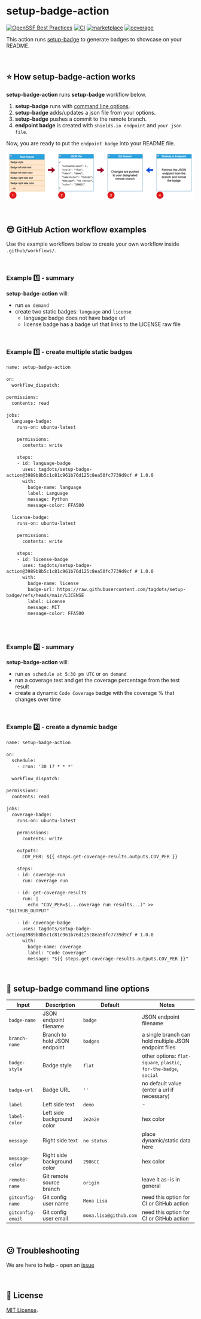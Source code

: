 # setup-badge-action

[![OpenSSF Best Practices](https://www.bestpractices.dev/projects/10951/badge)](https://www.bestpractices.dev/projects/10951)
[![CI](https://github.com/tagdots/setup-badge/actions/workflows/ci.yaml/badge.svg)](https://github.com/tagdots/setup-badge/actions/workflows/ci.yaml)
[![marketplace](https://img.shields.io/endpoint?url=https://raw.githubusercontent.com/tagdots/setup-badge/refs/heads/badges/badges/marketplace.json)](https://github.com/marketplace/actions/setup-badge-action)
[![coverage](https://img.shields.io/endpoint?url=https://raw.githubusercontent.com/tagdots/setup-badge/refs/heads/badges/badges/coverage.json)](https://github.com/tagdots/setup-badge/actions/workflows/cron-tasks.yaml)


This action runs [setup-badge](https://github.com/tagdots/setup-badge) to generate badges to showcase on your README.

<br>

## ⭐ How setup-badge-action works

**setup-badge-action** runs **setup-badge** workflow below.

1. **setup-badge** runs with [command line options](https://github.com/tagdots/setup-badge-action?tab=readme-ov-file#-setup-badge-command-line-options).
1. **setup-badge** adds/updates a json file from your options.
1. **setup-badge** pushes a commit to the remote branch.
1. **endpoint badge** is created with `shields.io endpoint` and `your json file`.

Now, you are ready to put the `endpoint badge` into your README file.

![How It Works](https://raw.githubusercontent.com/tagdots/setup-badge/refs/heads/main/assets/setup-badge.png)

<br>

## 😎 GitHub Action workflow examples

Use the example workflows below to create your own workflow inside `.github/workflows/`.

<br>

### Example 1️⃣ - summary
**setup-badge-action** will:

* run `on demand`
* create two static badges: `language` and `license`
  * language badge does not have badge url
  * license badge has a badge url that links to the LICENSE raw file

<br>

### Example 1️⃣ - create multiple static badges
```
name: setup-badge-action

on:
  workflow_dispatch:

permissions:
  contents: read

jobs:
  language-badge:
    runs-on: ubuntu-latest

    permissions:
      contents: write

    steps:
    - id: language-badge
      uses: tagdots/setup-badge-action@3989b8b5c1c81c961b76d125c8ea50fc7739d9cf # 1.0.0
      with:
        badge-name: language
        label: Language
        message: Python
        message-color: FFA500

  license-badge:
    runs-on: ubuntu-latest

    permissions:
      contents: write

    steps:
    - id: license-badge
      uses: tagdots/setup-badge-action@3989b8b5c1c81c961b76d125c8ea50fc7739d9cf # 1.0.0
      with:
        badge-name: license
        badge-url: https://raw.githubusercontent.com/tagdots/setup-badge/refs/heads/main/LICENSE
        label: License
        message: MIT
        message-color: FFA500
```

<br><br>

### Example 2️⃣ - summary
**setup-badge-action** will:

* run `on schedule at 5:30 pm UTC` or `on demand`
* run a coverage test and get the coverage percentage from the test result
* create a dynamic `Code Coverage` badge with the coverage % that changes over time

<br>

### Example 2️⃣ - create a dynamic badge
```
name: setup-badge-action

on:
  schedule:
    - cron: '30 17 * * *'

  workflow_dispatch:

permissions:
  contents: read

jobs:
  coverage-badge:
    runs-on: ubuntu-latest

    permissions:
      contents: write

    outputs:
      COV_PER: ${{ steps.get-coverage-results.outputs.COV_PER }}

    steps:
    - id: coverage-run
      run: coverage run

    - id: get-coverage-results
      run: |
        echo "COV_PER=$(...coverage run results...)" >> "$GITHUB_OUTPUT"

    - id: coverage-badge
      uses: tagdots/setup-badge-action@3989b8b5c1c81c961b76d125c8ea50fc7739d9cf # 1.0.0
      with:
        badge-name: coverage
        label: "Code Coverage"
        message: "${{ steps.get-coverage-results.outputs.COV_PER }}"
```

<br>

## 🔧 setup-badge command line options

| Input | Description | Default | Notes |
|-------|-------------|----------|----------|
| `badge-name` | JSON endpoint filename | `badge` | JSON endpoint filename |
| `branch-name` | Branch to hold JSON endpoint | `badges` | a single branch can hold multiple JSON endpoint files |
| `badge-style` | Badge style | `flat` | other options: `flat-square`, `plastic`, `for-the-badge`, `social` |
| `badge-url` | Badge URL | `''` | no default value (enter a url if necessary) |
| `label` | Left side text | `demo` | - |
| `label-color` | Left side background color | `2e2e2e` | hex color |
| `message` | Right side text | `no status` | place dynamic/static data here |
| `message-color` | Right side background color | `2986CC` | hex color |
| `remote-name` | Git remote source branch | `origin` | leave it as-is in general |
| `gitconfig-name` | Git config user name | `Mona Lisa` | need this option for CI or GitHub action |
| `gitconfig-email` | Git config user email | `mona.lisa@github.com` | need this option for CI or GitHub action |

<br>


## 😕  Troubleshooting

We are here to help - open an [issue](https://github.com/tagdots/setup-badge-action/issues)

<br>

## 📖 License

[MIT License](https://github.com/tagdots/setup-badge-action/blob/main/LICENSE).
